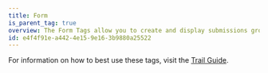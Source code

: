 ```yaml
---
title: Form
is_parent_tag: true
overview: The Form Tags allow you to create and display submissions grouped into different sections.
id: e4f4f91e-a442-4e15-9e16-3b9880a25522
---
```

For information on how to best use these tags, visit the [Trail Guide](/guides/forms).
